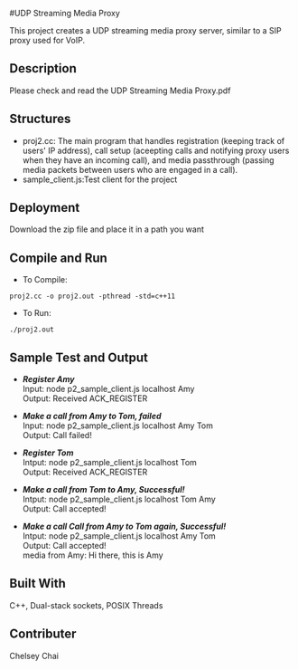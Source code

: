 #UDP Streaming Media Proxy

This project creates a UDP streaming media proxy server, similar to a SIP proxy used for VoIP.
## Description
Please check and read the UDP Streaming Media Proxy.pdf
## Structures
* proj2.cc: The main program that handles registration (keeping track of  users' IP address), call setup (aceepting calls and notifying proxy users when they have an incoming call), and media passthrough (passing media packets between users who are engaged in a call).
* sample_client.js:Test client for the project

## Deployment
Download the zip file and place it in a path you want

## Compile and Run
* To Compile:
```
proj2.cc -o proj2.out -pthread -std=c++11
```
* To Run:
```
./proj2.out
```
## Sample Test and Output
* ***Register Amy***  
  Input: node p2_sample_client.js localhost Amy  
  Output: Received ACK_REGISTER   

* ***Make a call from Amy to Tom, failed***  
  Input: node p2_sample_client.js localhost Amy Tom  
  Output: Call failed!  

* ***Register Tom***  
  Intput: node p2_sample_client.js localhost Tom  
  Output: Received ACK_REGISTER  

* ***Make a call from Tom to Amy, Successful!***  
  Intput: node p2_sample_client.js localhost Tom Amy  
  Output: Call accepted!  
  
* ***Make a call Call from Amy to Tom again, Successful!***  
  Intput: node p2_sample_client.js localhost Amy Tom  
  Output: Call accepted!  
  media from Amy: Hi there, this is Amy  

## Built With
C++, Dual-stack sockets, POSIX Threads
## Contributer
Chelsey Chai
